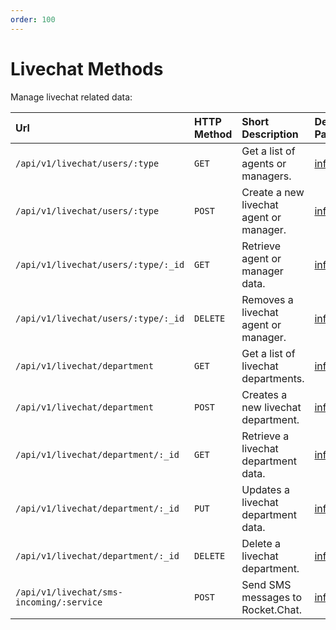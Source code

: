 ```yaml
---
order: 100
---
```


# Livechat Methods
Manage livechat related data:

| Url | HTTP Method | Short Description | Details Page |
| :--- | :--- | :--- | :--- |
| `/api/v1/livechat/users/:type` | `GET` | Get a list of agents or managers. | [info](users.md#list-agents-or-managers) |
| `/api/v1/livechat/users/:type` | `POST` | Create a new livechat agent or manager. | [info](users.md#register-new-agent-or-manager) |
| `/api/v1/livechat/users/:type/:_id` | `GET` | Retrieve agent or manager data. | [info](users.md#get-info-about-an-agent-or-manager) |
| `/api/v1/livechat/users/:type/:_id` | `DELETE` | Removes a livechat agent or manager. | [info](users.md#removes-an-agent-or-manager) |
| `/api/v1/livechat/department` | `GET` | Get a list of livechat departments. | [info](department.md#list-departments) |
| `/api/v1/livechat/department` | `POST` | Creates a new livechat department. | [info](department.md#register-a-new-department) |
| `/api/v1/livechat/department/:_id` | `GET` | Retrieve a livechat department data. | [info](department.md#get-info-about-a-deparment) |
| `/api/v1/livechat/department/:_id` | `PUT` | Updates a livechat department data. | [info](department.md#update-a-department) |
| `/api/v1/livechat/department/:_id` | `DELETE` | Delete a livechat department. | [info](department.md#removes-a-deparment) |
| `/api/v1/livechat/sms-incoming/:service` | `POST` | Send SMS messages to Rocket.Chat. | [info](sms-incoming.md) |
